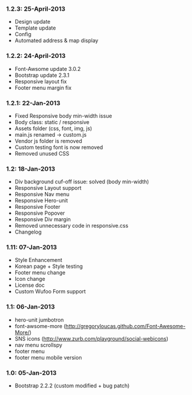 ### 1.2.3: 25-April-2013
* Design update
* Template update
* Config
* Automated address & map display


### 1.2.2: 24-April-2013
* Font-Awsome update 3.0.2
* Bootstrap update 2.3.1
* Responsive layout fix
* Footer menu margin fix


### 1.2.1: 22-Jan-2013
* Fixed Responsive body min-width issue
* Body class: static / responsive
* Assets folder (css, font, img, js)
* main.js renamed -> custom.js
* Vendor js folder is removed
* Custom testing font is now removed
* Removed unused CSS


### 1.2: 18-Jan-2013
* Div background cuf-off issue: solved (body min-width)
* Responsive Layout support
* Responsive Nav menu
* Responsive Hero-unit
* Responsive Footer
* Responsive Popover
* Responsive Div margin
* Removed unnecessary code in responsive.css 
* Changelog


### 1.11: 07-Jan-2013
* Style Enhancement
* Korean page + Style testing
* Footer menu change
* Icon change
* License doc
* Custom Wufoo Form support


### 1.1: 06-Jan-2013
* hero-unit jumbotron
* font-awsome-more (http://gregoryloucas.github.com/Font-Awesome-More/)
* SNS icons (http://www.zurb.com/playground/social-webicons)
* nav menu scrollspy
* footer menu
* footer menu mobile version 


### 1.0: 05-Jan-2013
* Bootstrap 2.2.2 (custom modified + bug patch)



